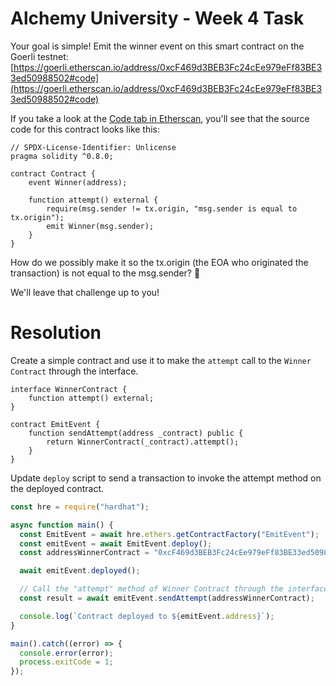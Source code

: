 # Alchemy University - Week 4 Task

Your goal is simple! Emit the winner event on this smart contract on the Goerli testnet: [https://goerli.etherscan.io/address/0xcF469d3BEB3Fc24cEe979eFf83BE33ed50988502#code](https://goerli.etherscan.io/address/0xcF469d3BEB3Fc24cEe979eFf83BE33ed50988502#code)

If you take a look at the [Code tab in Etherscan](https://goerli.etherscan.io/address/0xcF469d3BEB3Fc24cEe979eFf83BE33ed50988502#code), you'll see that the source code for this contract looks like this:

```solidity
// SPDX-License-Identifier: Unlicense
pragma solidity ^0.8.0;

contract Contract {
    event Winner(address);

    function attempt() external {
        require(msg.sender != tx.origin, "msg.sender is equal to tx.origin");
        emit Winner(msg.sender);
    }
}
```

How do we possibly make it so the tx.origin (the EOA who originated the transaction) is not equal to the msg.sender? 🤔

We'll leave that challenge up to you!

# Resolution

Create a simple contract and use it to make the `attempt` call to the `Winner Contract` through the interface.

```solidity
interface WinnerContract {
    function attempt() external;
}

contract EmitEvent {
    function sendAttempt(address _contract) public {
        return WinnerContract(_contract).attempt();
    }
}
```

Update `deploy` script to send a transaction to invoke the attempt method on the deployed contract.

```js
const hre = require("hardhat");

async function main() {
  const EmitEvent = await hre.ethers.getContractFactory("EmitEvent");
  const emitEvent = await EmitEvent.deploy();
  const addressWinnerContract = "0xcF469d3BEB3Fc24cEe979eFf83BE33ed50988502";

  await emitEvent.deployed();

  // Call the "attempt" method of Winner Contract through the interface inside our Contract
  const result = await emitEvent.sendAttempt(addressWinnerContract);

  console.log(`Contract deployed to ${emitEvent.address}`);
}

main().catch((error) => {
  console.error(error);
  process.exitCode = 1;
});
```
